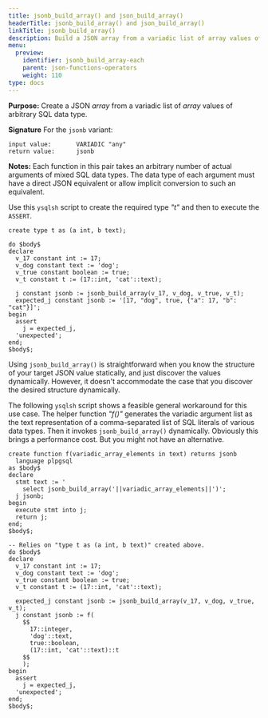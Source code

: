 ```yaml
---
title: jsonb_build_array() and json_build_array()
headerTitle: jsonb_build_array() and json_build_array()
linkTitle: jsonb_build_array()
description: Build a JSON array from a variadic list of array values of arbitrary SQL data type.
menu:
  preview:
    identifier: jsonb_build_array-each
    parent: json-functions-operators
    weight: 110
type: docs
---
```



**Purpose:** Create a JSON _array_ from a variadic list of _array_ values of arbitrary SQL data type.

**Signature** For the `jsonb` variant:

```
input value:       VARIADIC "any"
return value:      jsonb
```

**Notes:** Each function in this pair takes an arbitrary number of actual arguments of mixed SQL data types. The data type of each argument must have a direct JSON equivalent or allow implicit conversion to such an equivalent.

Use this `ysqlsh` script to create the required type _"t"_ and then to execute the `ASSERT`.

```plpgsql
create type t as (a int, b text);

do $body$
declare
  v_17 constant int := 17;
  v_dog constant text := 'dog';
  v_true constant boolean := true;
  v_t constant t := (17::int, 'cat'::text);

  j constant jsonb := jsonb_build_array(v_17, v_dog, v_true, v_t);
  expected_j constant jsonb := '[17, "dog", true, {"a": 17, "b": "cat"}]';
begin
  assert
    j = expected_j,
  'unexpected';
end;
$body$;
```

Using `jsonb_build_array()` is straightforward when you know the structure of your target JSON value statically, and just discover the values dynamically. However, it doesn't accommodate the case that you discover the desired structure dynamically.

The following `ysqlsh` script shows a feasible general workaround for this use case. The helper function _"f()"_ generates the variadic argument list as the text representation of a comma-separated list of SQL literals of various data types. Then it invokes `jsonb_build_array()` dynamically. Obviously this brings a performance cost. But you might not have an alternative.

```plpgsql
create function f(variadic_array_elements in text) returns jsonb
  language plpgsql
as $body$
declare
  stmt text := '
    select jsonb_build_array('||variadic_array_elements||')';
  j jsonb;
begin
  execute stmt into j;
  return j;
end;
$body$;

-- Relies on "type t as (a int, b text)" created above.
do $body$
declare
  v_17 constant int := 17;
  v_dog constant text := 'dog';
  v_true constant boolean := true;
  v_t constant t := (17::int, 'cat'::text);

  expected_j constant jsonb := jsonb_build_array(v_17, v_dog, v_true, v_t);
  j constant jsonb := f(
    $$
      17::integer,
      'dog'::text,
      true::boolean,
      (17::int, 'cat'::text)::t
    $$
    );
begin
  assert
    j = expected_j,
  'unexpected';
end;
$body$;
```
